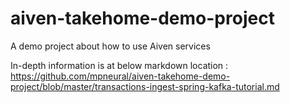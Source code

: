 # aiven-takehome-demo-project
A demo project about how to use Aiven services

In-depth information is at below markdown location : 
https://github.com/mpneural/aiven-takehome-demo-project/blob/master/transactions-ingest-spring-kafka-tutorial.md
